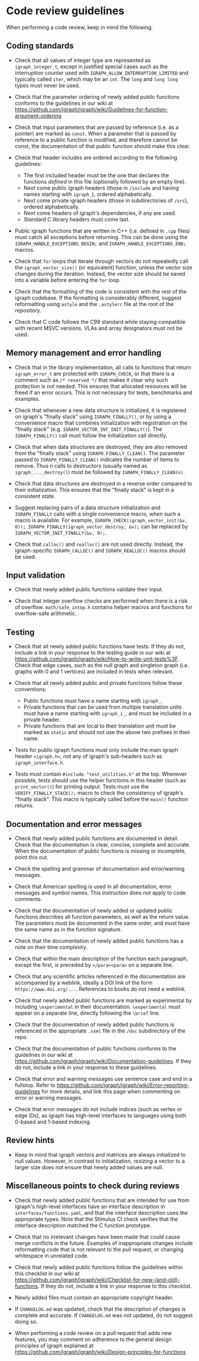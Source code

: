 
# Code review guidelines

When performing a code review, keep in mind the following.

## Coding standards

 - Check that all values of integer type are represented as `igraph_integer_t`, except in justified special cases such as the interruption counter used with `IGRAPH_ALLOW_INTERRUPTION_LIMITED` and typically called `iter`, which may be an `int`. The `long` and `long long` types must never be used.

 - Check that the parameter ordering of newly added public functions conforms to the guidelines in our wiki at https://github.com/igraph/igraph/wiki/Guidelines-for-function-argument-ordering

 - Check that input parameters that are passed by reference (i.e. as a pointer) are marked as `const`. When a parameter that is passed by reference to a public function is modified, and therefore cannot be const, the documentation of that public function should make this clear.

 - Check that header includes are ordered according to the following guidelines:
    * The first included header must be the one that declares the functions *defined* in this file (optionally followed by an empty line).
    * Next come public igraph headers (those in `/include` and having names starting with `igraph_`), ordered alphabetically.
    * Next come private igraph headers (those in subdirectories of `/src`), ordered alphabetically.
    * Next come headers of igraph's dependencies, if any are used.
    * Standard C library headers must come last.

 - Public igraph functions that are written in C++ (i.e. defined in `.cpp` files) must catch all exceptions before returning. This can be done using the `IGRAPH_HANDLE_EXCEPTIONS_BEGIN;` and `IGRAPH_HANDLE_EXCEPTIONS_END;` macros.

 - Check that `for` loops that iterate through vectors do not repeatedly call the `igraph_vector_size()` (or equivalent) function, unless the vector size changes during the iteration. Instead, the vector size should be saved into a variable before entering the `for` loop.

 - Check that the formatting of the code is consistent with the rest of the igraph codebase. If the formatting is considerably different, suggest reformatting using `astyle` and the `.astylerc` file at the root of the repository.

 - Check that C code follows the C99 standard while staying compatible with recent MSVC versions. VLAs and array designators must not be used.

## Memory management and error handling

 - Check that in the library implementation, all calls to functions that return `igraph_error_t` are protected with `IGRAPH_CHECK`, or that there is a comment such as `/* reserved */` that makes it clear why such protection is not needed. This ensures that allocated resources will be freed if an error occurs. This is not necessary for tests, benchmarks and examples.

 - Check that whenever a new data structure is initialized, it is registered on igraph's "finally stack" using `IGRAPH_FINALLY()`, or by using a convenience macro that combines initialization with registration on the "finally stack" (e.g. `IGRAPH_VECTOR_INT_INIT_FINALLY()`). The `IGRAPH_FINALLY()` call must follow the initialization call directly.

 - Check that when data structures are destroyed, they are also removed from the "finally stack" using `IGRAPH_FINALLY_CLEAN()`. The parameter passed to `IGRAPH_FINALLY_CLEAN()` indicates the number of items to remove. Thus n calls to destructors (usually named as `igraph_..._destroy()`) must be followed by `IGRAPH_FINALLY_CLEAN(n)`.

 - Check that data structures are destroyed in a reverse order compared to their initialization. This ensures that the "finally stack" is kept in a consistent state.

 - Suggest replacing pairs of a data structure initialization and `IGRAPH_FINALLY` calls with a single convenience macro, when such a macro is available. For example, `IGRAPH_CHECK(igraph_vector_init(&v, 0)); IGRAPH_FINALLY(igraph_vector_destroy, &v);` can be replaced by `IGRAPH_VECTOR_INIT_FINALLY(&v, 0);`.

 - Check that `calloc()` and `realloc()` are not used directly. Instead, the igraph-specific `IGRAPH_CALLOC()` and `IGRAPH_REALLOC()` macros should be used.

## Input validation

 - Check that newly added public functions validate their input.

 - Check that integer overflow checks are performed when there is a risk of overflow. `math/safe_intop.h` contains helper macros and functions for overflow-safe arithmetic.

## Testing

 - Check that all newly added public functions have tests. If they do not, include a link in your response to the testing guide in our wiki at https://github.com/igraph/igraph/wiki/How-to-write-unit-tests%3F. Check that edge cases, such as the null graph and singleton graph (i.e. graphs with 0 and 1 vertices) are included in tests when relevant.

 - Check that all newly added public and private functions follow these conventions:
    * Public functions must have a name starting with `igraph_`.
    * Private functions that can be used from multiple translation units must have a name starting with `igraph_i_`, and must be included in a private header.
    * Private functions that are local to their translation unit must be marked as `static` and should not use the above two prefixes in their name.

 - Tests for public igraph functions must only include the main igraph header `<igraph.h>`, not any of igraph's sub-headers such as `igraph_interface.h`.

 - Tests must contain `#include "test_utilities.h"` at the top. Whenever possible, tests should use the helper functions in this header (such as `print_vector()`) for printing output. Tests must use the `VERIFY_FINALLY_STACK();` macro to check the consistency of igraph's "finally stack". This macro is typically called before the `main()` function returns.

## Documentation and error messages

 - Check that newly added public functions are documented in detail. Check that the documentation is clear, concise, complete and accurate. When the documentation of public functions is missing or incomplete, point this out.

 - Check the spelling and grammar of documentation and error/warning messages.

 - Check that American spelling is used in all documentation, error messages and symbol names. This instruction does not apply to code comments.

 - Check that the documentation of newly added or updated public functions describes all function parameters, as well as the return value. The parameters must be documented in the same order, and must have the same name as in the function signature.

 - Check that the documentation of newly added public functions has a note on their time complexity.

 - Check that within the main description of the function each paragraph, except the first, is preceded by `</para><para>` on a separate line.

 - Check that any scientific articles referenced in the documentation are accompanied by a weblink, ideally a DOI link of the form `https://www.doi.org/...`. References to books do not need a weblink.

 - Check that newly added public functions are marked as experimental by including `\experimental` in their documentation. `\experimental` must appear on a separate line, directly following the `\brief` line.

 - Check that the documentation of newly added public functions is referenced in the appropriate `.xxml` file in the `/doc` subdirectory of the repo.

 - Check that the documentation of public functions conforms to the guidelines in our wiki at https://github.com/igraph/igraph/wiki/Documentation-guidelines. If they do not, include a link in your response to these guidelines.

 - Check that error and warning messages use sentence case and end in a fullstop. Refer to https://github.com/igraph/igraph/wiki/Error-reporting-guidelines for more details, and link this page when commenting on error or warning messages.

 - Check that error messages do not include indices (such as vertex or edge IDs), as igraph has high-level interfaces to languages using both 0-based and 1-based indexing.

## Review hints

 - Keep in mind that igraph vectors and matrices are always initialized to null values. However, in contrast to initialization, *resizing* a vector to a larger size does not ensure that newly added values are null.

## Miscellaneous points to check during reviews

 - Check that newly added public functions that are intended for use from igraph's high-level interfaces have an interface description in `interfaces/functions.yaml`, and that the interface description uses the appropriate types. Note that the Stimulus CI check verifies that the interface description matched the C function prototype.

 - Check that no irrelevant changes have been made that could cause merge conflicts in the future. Examples of inappropriate changes include reformatting code that is not relevant to the pull request, or changing whitespace in unrelated code.

 - Check that newly added public functions follow the guidelines within this checklist in our wiki at https://github.com/igraph/igraph/wiki/Checklist-for-new-(and-old)-functions. If they do not, include a link in your response to this checklist.

 - Newly added files must contain an appropriate copyright header.

 - If `CHANGELOG.md` was updated, check that the description of changes is complete and accurate. If `CHANGELOG.md` was not updated, do not suggest doing so.

 - When performing a code review on a pull request that adds new features, you may comment on adherence to the general design principles of igraph explained at https://github.com/igraph/igraph/wiki/Design-principles-for-functions
